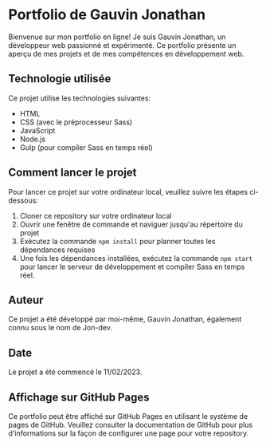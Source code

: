 # Portfolio de Gauvin Jonathan

Bienvenue sur mon portfolio en ligne! Je suis Gauvin Jonathan, un développeur web passionné et expérimenté. Ce portfolio présente un aperçu de mes projets et de mes compétences en développement web.

## Technologie utilisée

Ce projet utilise les technologies suivantes:

- HTML
- CSS (avec le préprocesseur Sass)
- JavaScript
- Node.js
- Gulp (pour compiler Sass en temps réel)

## Comment lancer le projet

Pour lancer ce projet sur votre ordinateur local, veuillez suivre les étapes ci-dessous:

1. Cloner ce repository sur votre ordinateur local
2. Ouvrir une fenêtre de commande et naviguer jusqu'au répertoire du projet
3. Exécutez la commande `npm install` pour planner toutes les dépendances requises
4. Une fois les dépendances installées, exécutez la commande `npm start` pour lancer le serveur de développement et compiler Sass en temps réel.

## Auteur

Ce projet a été développé par moi-même, Gauvin Jonathan, également connu sous le nom de Jon-dev.

## Date

Le projet a été commencé le 11/02/2023.

## Affichage sur GitHub Pages

Ce portfolio peut être affiché sur GitHub Pages en utilisant le système de pages de GitHub. Veuillez consulter la documentation de GitHub pour plus d'informations sur la façon de configurer une page pour votre repository.
